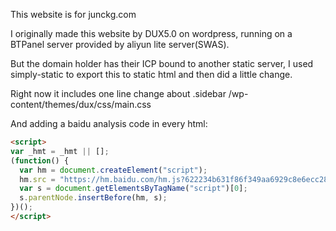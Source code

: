 
This website is for junckg.com

I originally made this website by DUX5.0 on wordpress, running on a BTPanel server provided by aliyun lite server(SWAS).

But the domain holder has their ICP bound to another static server, I used simply-static to export this to static html and then did a little change.

Right now it includes one line change about .sidebar /wp-content/themes/dux/css/main.css

And adding a baidu analysis code in every html:

```html
<script>
var _hmt = _hmt || [];
(function() {
  var hm = document.createElement("script");
  hm.src = "https://hm.baidu.com/hm.js?622234b631f86f349aa6929c8e6ecc28";
  var s = document.getElementsByTagName("script")[0]; 
  s.parentNode.insertBefore(hm, s);
})();
</script>
```